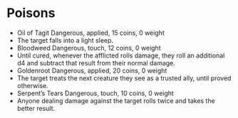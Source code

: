 # Poisons

- Oil of Tagit Dangerous, applied, 15 coins, 0 weight
- The target falls into a light sleep.
- Bloodweed Dangerous, touch, 12 coins, 0 weight
- Until cured, whenever the afflicted rolls damage, they roll an additional d4 and subtract that result from their normal damage.
- Goldenroot Dangerous, applied, 20 coins, 0 weight
- The target treats the next creature they see as a trusted ally, until proved otherwise.
- Serpent’s Tears Dangerous, touch, 10 coins, 0 weight
- Anyone dealing damage against the target rolls twice and takes the better result.